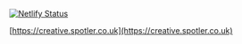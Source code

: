 [![Netlify Status](https://api.netlify.com/api/v1/badges/0bb2c391-5e56-4534-a4cb-39bb1788b540/deploy-status)](https://app.netlify.com/sites/creativepure360/deploys)

[https://creative.spotler.co.uk](https://creative.spotler.co.uk)
